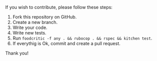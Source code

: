If you wish to contribute, please follow these steps:

1. Fork this repository on GitHub.
2. Create a new branch.
3. Write your code.
4. Write new tests.
5. Run `foodcritic -f any . && rubocop . && rspec && kitchen test`.
6. If everythig is Ok, commit and create a pull request.

Thank you!